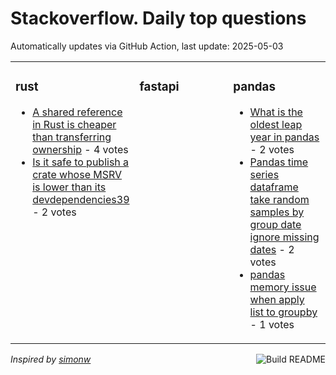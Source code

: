 # Stackoverflow. Daily top questions 

Automatically updates via GitHub Action, last update: <!-- date starts -->2025-05-03<!-- date ends -->


<table><tr><td valign="top" width="33%">

### rust
<!-- rust starts -->
* [A shared reference in Rust is cheaper than transferring ownership](https://stackoverflow.com/questions/79603961/a-shared-reference-in-rust-is-cheaper-than-transferring-ownership) - 4 votes
* [Is it safe to publish a crate whose MSRV is lower than its devdependencies39](https://stackoverflow.com/questions/79603931/is-it-safe-to-publish-a-crate-whose-msrv-is-lower-than-its-dev-dependencies) - 2 votes
<!-- rust ends -->
</td><td valign="top" width="34%">


### fastapi
<!-- fastapi starts -->

<!-- fastapi ends -->
</td><td valign="top" width="34%">


### pandas
<!-- pandas starts -->
* [What is the oldest leap year in pandas](https://stackoverflow.com/questions/79603298/what-is-the-oldest-leap-year-in-pandas) - 2 votes
* [Pandas time series dataframe take random samples by group date ignore missing dates](https://stackoverflow.com/questions/79604183/pandas-time-series-dataframe-take-random-samples-by-group-date-ignore-missing) - 2 votes
* [pandas memory issue when apply list to groupby](https://stackoverflow.com/questions/79604001/pandas-memory-issue-when-apply-list-to-groupby) - 1 votes
<!-- pandas ends -->
</td></tr></table>

<a href="https://github.com/hp0404/hp0404/actions"><img src="https://github.com/hp0404/hp0404/workflows/Build%20README/badge.svg" align="right" alt="Build README"></a> <p>*Inspired by  [simonw](https://github.com/simonw/simonw)*</p>
